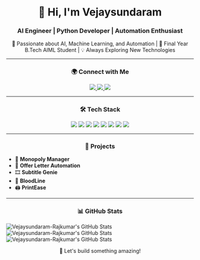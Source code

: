 <h1 align="center">👋 Hi, I'm Vejaysundaram</h1>
<h3 align="center">AI Engineer | Python Developer | Automation Enthusiast</h3>

<p align="center">
  🚀 Passionate about AI, Machine Learning, and Automation | 🔭 Final Year B.Tech AIML Student | 💡 Always Exploring New Technologies
</p>

---

<h3 align="center">🌍 Connect with Me</h3>
<p align="center">
  <a href="https://www.linkedin.com/in/vejaysundaram-rajkumar-44a4a6216/" target="_blank">
    <img src="https://img.shields.io/badge/LinkedIn-0077B5?style=for-the-badge&logo=linkedin&logoColor=white" />
  </a>
  <a href="https://instagram.com/vejay_05" target="_blank">
    <img src="https://img.shields.io/badge/Instagram-E4405F?style=for-the-badge&logo=instagram&logoColor=white" />
  </a>
  <a href="https://vejaysundaram-rajkumar.github.io/portfolio/" target="_blank">
    <img src="https://img.shields.io/badge/Portfolio-24292e?style=for-the-badge&logo=github&logoColor=white" />
  </a>
</p>

---

<h3 align="center">🛠️ Tech Stack</h3>
<p align="center">
  <img src="https://img.shields.io/badge/Python-3776AB?style=for-the-badge&logo=python&logoColor=white" />
  <img src="https://img.shields.io/badge/JavaScript-F7DF1E?style=for-the-badge&logo=javascript&logoColor=black" />
  <img src="https://img.shields.io/badge/HTML5-E34F26?style=for-the-badge&logo=html5&logoColor=white" />
  <img src="https://img.shields.io/badge/CSS3-1572B6?style=for-the-badge&logo=css3&logoColor=white" />
  <img src="https://img.shields.io/badge/MySQL-4479A1?style=for-the-badge&logo=mysql&logoColor=white" />
  <img src="https://img.shields.io/badge/Git-F05032?style=for-the-badge&logo=git&logoColor=white" />
  <img src="https://img.shields.io/badge/TensorFlow-FF6F00?style=for-the-badge&logo=tensorflow&logoColor=white" />
  <img src="https://img.shields.io/badge/Docker-2496ED?style=for-the-badge&logo=docker&logoColor=white" />
</p>

---

<h3 align="center">🚀 Projects</h3>
<ul>
  <li>🧠 <b>Monopoly Manager</b></li>
  <li>📜 <b>Offer Letter Automation</b></li>
  <li>🎞️ <b>Subtitle Genie</b></li>
  <li>💉 <b>BloodLine</b></li>
  <li>🖨️ <b>PrintEase</b></li>
</ul>

---

<h3 align="center">📊 GitHub Stats</h3>
<img src="https://github-readme-stats.vercel.app/api?username=Vejaysundaram-Rajkumar&theme=tokyonight&show_icons=true&hide_border=true&count_private=true" alt="Vejaysundaram-Rajkumar's GitHub Stats" />
<img src="https://github-readme-stats.vercel.app/api/top-langs/?username=Vejaysundaram-Rajkumar&theme=tokyonight&show_icons=true&hide_border=true&layout=compact" alt="Vejaysundaram-Rajkumar's GitHub Stats" />
<img src="https://streak-stats.demolab.com?user=Vejaysundaram-Rajkumar&theme=tokyonight&hide_border=true" alt="Vejaysundaram-Rajkumar's GitHub Stats" />
<p align="center">🚀 Let's build something amazing!</p>
